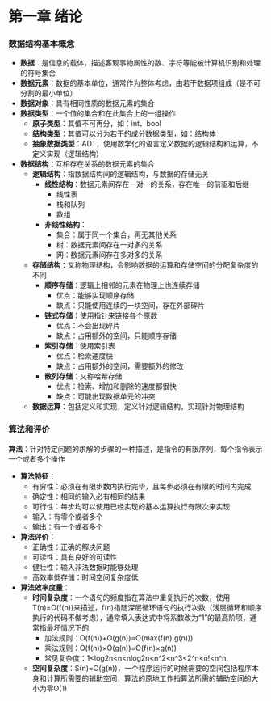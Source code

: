 # 第一章 绪论
### 数据结构基本概念
- **数据**：是信息的载体，描述客观事物属性的数、字符等能被计算机识别和处理的符号集合
- **数据元素**：数据的基本单位，通常作为整体考虑，由若干数据项组成（是不可分割的最小单位）
- **数据对象**：具有相同性质的数据元素的集合
- **数据类型**：一个值的集合和在此集合上的一组操作
	- **原子类型**：其值不可再分，如：int、bool
	- **结构类型**：其值可以分为若干的成分数据类型，如：结构体
	- **抽象数据类型**：ADT，使用数学化的语言定义数据的逻辑结构和运算，不定义实现（逻辑结构）
- **数据结构**：互相存在关系的数据元素的集合
	- **逻辑结构**：指数据结构间的逻辑结构，与数据的存储无关
		- **线性结构**：数据元素间存在一对一的关系，存在唯一的前驱和后继
			- 线性表
			- 栈和队列
			- 数组
		- **非线性结构**：
			- 集合：属于同一个集合，再无其他关系
			- 树：数据元素间存在一对多的关系
			- 网：数据元素间存在多对多的关系
	- **存储结构**：又称物理结构，会影响数据的运算和存储空间的分配复杂度的不同
		- **顺序存储**：逻辑上相邻的元素在物理上也连续存储
			- 优点：能够实现顺序存储
			- 缺点：只能使用连续的一块空间，存在外部碎片
		- **链式存储**：使用指针来链接各个原数
			- 优点：不会出现碎片
			- 缺点：占用额外的空间，只能顺序存储
		- **索引存储**：使用索引表
			- 优点：检索速度快
			- 缺点：占用额外的空间，需要额外的修改
		- **散列存储**：又称哈希存储
			- 优点：检索、增加和删除的速度都很快
			- 缺点：可能出现数据单元的冲突
	- **数据运算**：包括定义和实现，定义针对逻辑结构，实现针对物理结构
### 算法和评价
**算法**：针对特定问题的求解的步骤的一种描述，是指令的有限序列，每个指令表示一个或者多个操作
- **算法特征**：
	- 有穷性：必须在有限步数内执行完毕，且每步必须在有限的时间内完成
	- 确定性：相同的输入必有相同的结果
	- 可行性：每步均可以使用已经实现的基本运算执行有限次来实现
	- 输入：有零个或者多个
	- 输出：有一个或者多个
- **算法评价**：
	- 正确性：正确的解决问题
	- 可读性：具有良好的可读性
	- 健壮性：输入非法数据时能够处理
	- 高效率低存储：时间空间复杂度低
- **算法效率度量**：
	- **时间复杂度**：一个语句的频度指在算法中重复执行的次数，使用T(n)=O(f(n))来描述，f(n)指随深层循环语句的执行次数（浅层循环和顺序执行的代码不做考虑），通常填入表达式中将系数改为“1”的最高阶项，通常指最坏情况下的
		- 加法规则：O(f(n))+O(g(n))=O(max(f(n),g(n)))
		- 乘法规则：O(f(n))×O(g(n))=O(f(n)×g(n))
		- 常见复杂度：1<log2n<n<nlog2n<n^2<n^3<2^n<n!<n^n.
	- **空间复杂度**：S(n)=O(g(n))，一个程序运行的时候需要的空间包括程序本身和计算所需要的辅助空间，算法的原地工作指算法所需的辅助空间的大小为零O(1)